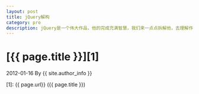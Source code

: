 ```yaml
---
layout: post
title: jQuery解构
category: pro
description: jQuery是一个伟大作品，他的完成充满智慧，我们来一点点拆解他，去理解作者的思想精华。
---
```

# [{{ page.title }}][1]
2012-01-16 By {{ site.author_info }}


[BeiYuu]:    http://beiyuu.com  "BeiYuu"
[1]:    {{ page.url}}  ({{ page.title }})
